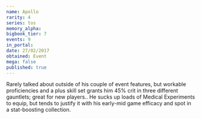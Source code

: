 ```yaml
---
name: Apollo
rarity: 4
series: tos
memory_alpha:
bigbook_tier: 7
events: 9
in_portal:
date: 27/02/2017
obtained: Event
mega: false
published: true
---
```


Rarely talked about outside of his couple of event features, but workable proficiencies and a plus skill set grants him 45% crit in three different gauntlets; great for new players.. He sucks up loads of Medical Experiments to equip, but tends to justify it with his early-mid game efficacy and spot in a stat-boosting collection.
